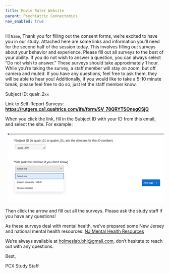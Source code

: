 ```yaml
---
title: Movie Rater Website
parent: Psychiatric Connectomics
nav_enabled: true 
---
```


Hi `Name`,
Thank you for filling out the consent forms, we’re excited to have you in our study.
Attached here are some links and information you’ll need for the second half of the session today. This involves filling out surveys about your behavior and experience. Please fill out all surveys to the best of your ability. If you do not wish to answer a question, you can always select “Do not wish to answer.” These surveys should take approximately 1 hour.
While you’re taking the survey, a staff member will stay on zoom, but off camera and muted. If you have any questions, feel free to ask them, they will be able to hear you! Additionally, if you would like to take a 5-10 minute break, please feel free to do so, just let the staff member know.

Subject ID: qualr_2`xx`

Link to Self-Report Surveys: **https://rutgers.ca1.qualtrics.com/jfe/form/SV_78QRYTSOnegCSjQ**

When you click the link, fill in the Subject ID with your ID from this email, and select the site. For example:
![id](interview_session/id_in_survey.png)

Then click the arrow and fill out all the surveys. Please ask the study staff if you have any questions!

As these surveys deal with mental health, we’ve prepared some New Jersey and national mental health resources: [NJ Mental Health Resources](Mental_health_resources_NJ.pdf)
 
We’re always available at holmeslab.bhi@gmail.com, don’t hesitate to reach out with any questions. 

Best, 

PCX Study Staff

